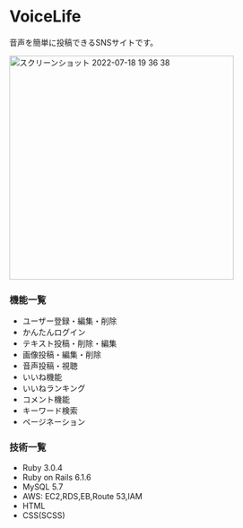 # VoiceLife


音声を簡単に投稿できるSNSサイトです。

<img width="400" alt="スクリーンショット 2022-07-18 19 36 38" src="https://user-images.githubusercontent.com/97382295/179966494-aaec1ab8-67f8-48b7-be25-f4fb93698df1.png">


### 機能一覧
- ユーザー登録・編集・削除
- かんたんログイン
- テキスト投稿・削除・編集
- 画像投稿・編集・削除
- 音声投稿・視聴
- いいね機能
- いいねランキング
- コメント機能
- キーワード検索
- ページネーション


### 技術一覧
- Ruby 3.0.4
- Ruby on Rails 6.1.6
- MySQL 5.7
- AWS: EC2,RDS,EB,Route 53,IAM
- HTML
- CSS(SCSS)
